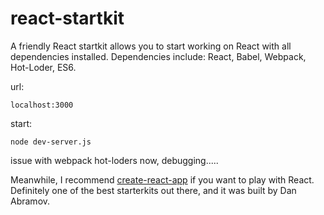 # react-startkit

A friendly React startkit allows you to start working on React with all dependencies installed. Dependencies include: React, Babel, Webpack, Hot-Loder, ES6.

url:

    localhost:3000

start:

    node dev-server.js

issue with webpack hot-loders now, debugging.....

Meanwhile, I recommend <a href="https://github.com/facebookincubator/create-react-app">create-react-app</a> if you want to play with React. Definitely one of the best starterkits out there, and it was built by Dan Abramov.

